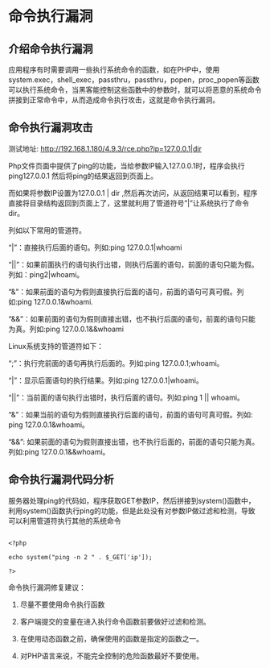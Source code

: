 # 命令执行漏洞

## 介绍命令执行漏洞

应用程序有时需要调用一些执行系统命令的函数，如在PHP中，使用system.exec，shell_exec，passthru，passthru，popen，proc_popen等函数可以执行系统命令，当黑客能控制这些函数中的参数时，就可以将恶意的系统命令拼接到正常命令中，从而造成命令执行攻击，这就是命令执行漏洞。

## 命令执行漏洞攻击

 测试地址: http://192.168.1.180/4.9.3/rce.php?ip=127.0.0.1|dir

Php文件页面中提供了ping的功能，当给参数IP输入127.0.0.1时，程序会执行ping127.0.0.1 然后将ping的结果返回到页面上。

 而如果将参数IP设置为127.0.0.1 | dir ,然后再次访问，从返回结果可以看到，程序直接将目录结构返回到页面上了，这里就利用了管道符号”|”让系统执行了命令dir。

列如以下常用的管道符。

“|”：直接执行后面的语句。列如:ping 127.0.0.1|whoami

“||”：如果前面执行的语句执行出错，则执行后面的语句，前面的语句只能为假。列如：ping2|whoami。

“&”：如果前面的语句为假则直接执行后面的语句，前面的语句可真可假。列如:ping 127.0.0.1&whoami.

“&&”：如果前面的语句为假则直接出错，也不执行后面的语句，前面的语句只能为真。列如:ping 127.0.0.1&&whoami

Linux系统支持的管道符如下：

“;”：执行完前面的语句再执行后面的。列如:ping 127.0.0.1;whoami。

“|”：显示后面语句的执行结果。列如:ping 127.0.0.1|whoami。

“||”：当前面的语句执行出错时，执行后面的语句。列如:ping 1 || whoami。

“&”：如果当前的语句为假则直接执行后面的语句，前面的语句可真可假。列如: ping 127.0.0.1&whoami。

“&&”: 如果前面的语句为假则直接出错，也不执行后面的，前面的语句只能为真。列如:ping 127.0.0.1&&whoami。

## 命令执行漏洞代码分析

服务器处理ping的代码如，程序获取GET参数IP，然后拼接到system()函数中，利用system()函数执行ping的功能，但是此处没有对参数IP做过滤和检测，导致可以利用管道符执行其他的系统命令

```

<?php

echo system("ping -n 2 " . $_GET['ip']);

?>
```

命令执行漏洞修复建议：

1. 尽量不要使用命令执行函数

2. 客户端提交的变量在进入执行命令函数前要做好过滤和检测。

3. 在使用动态函数之前，确保使用的函数是指定的函数之一。

4. 对PHP语言来说，不能完全控制的危险函数最好不要使用。

 